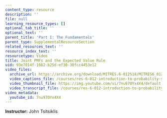 ```yaml
---
content_type: resource
description: ''
file: null
learning_resource_types: []
optional_tab_title: ''
optional_text: ''
parent_title: 'Part I: The Fundamentals'
parent_type: SupplementalResourceSection
related_resources_text: ''
resource_index_text: ''
resourcetype: Video
title: Joint PMFs and the Expected Value Rule
uid: 93e7014f-1662-b25d-ef30-30fcc4453e12
video_files:
  archive_url: https://archive.org/download/MITRES.6-012S18/MITRES6_012S18_L06-07_300k.mp4
  video_captions_file: /courses/res-6-012-introduction-to-probability-spring-2018/5fee937e77135686bd2565933124f694_7nu97OYx4X4.vtt
  video_thumbnail_file: https://img.youtube.com/vi/7nu97OYx4X4/default.jpg
  video_transcript_file: /courses/res-6-012-introduction-to-probability-spring-2018/3cbffffb5a1c32d0154035140763389f_7nu97OYx4X4.pdf
video_metadata:
  youtube_id: 7nu97OYx4X4
---
```


**Instructor:** John Tsitsiklis